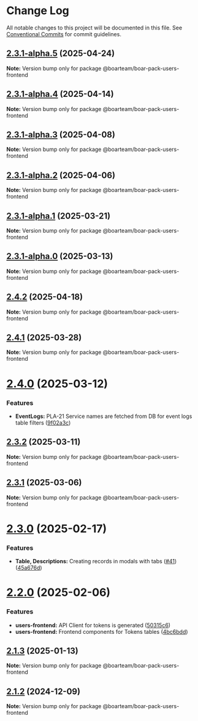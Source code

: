 # Change Log

All notable changes to this project will be documented in this file.
See [Conventional Commits](https://conventionalcommits.org) for commit guidelines.

## [2.3.1-alpha.5](https://github.com/boarteam/boar-pack/compare/@boarteam/boar-pack-users-frontend@2.4.2...@boarteam/boar-pack-users-frontend@2.3.1-alpha.5) (2025-04-24)

**Note:** Version bump only for package @boarteam/boar-pack-users-frontend





## [2.3.1-alpha.4](https://github.com/boarteam/boar-pack/compare/@boarteam/boar-pack-users-frontend@2.3.1-alpha.3...@boarteam/boar-pack-users-frontend@2.3.1-alpha.4) (2025-04-14)

**Note:** Version bump only for package @boarteam/boar-pack-users-frontend





## [2.3.1-alpha.3](https://github.com/boarteam/boar-pack/compare/@boarteam/boar-pack-users-frontend@2.3.1-alpha.2...@boarteam/boar-pack-users-frontend@2.3.1-alpha.3) (2025-04-08)

**Note:** Version bump only for package @boarteam/boar-pack-users-frontend





## [2.3.1-alpha.2](https://github.com/boarteam/boar-pack/compare/@boarteam/boar-pack-users-frontend@2.3.1-alpha.1...@boarteam/boar-pack-users-frontend@2.3.1-alpha.2) (2025-04-06)

**Note:** Version bump only for package @boarteam/boar-pack-users-frontend





## [2.3.1-alpha.1](https://github.com/boarteam/boar-pack/compare/@boarteam/boar-pack-users-frontend@2.3.1-alpha.0...@boarteam/boar-pack-users-frontend@2.3.1-alpha.1) (2025-03-21)

**Note:** Version bump only for package @boarteam/boar-pack-users-frontend





## [2.3.1-alpha.0](https://github.com/boarteam/boar-pack/compare/@boarteam/boar-pack-users-frontend@2.3.0...@boarteam/boar-pack-users-frontend@2.3.1-alpha.0) (2025-03-13)

**Note:** Version bump only for package @boarteam/boar-pack-users-frontend





## [2.4.2](https://github.com/boarteam/boar-pack/compare/@boarteam/boar-pack-users-frontend@2.4.1...@boarteam/boar-pack-users-frontend@2.4.2) (2025-04-18)

**Note:** Version bump only for package @boarteam/boar-pack-users-frontend





## [2.4.1](https://github.com/boarteam/boar-pack/compare/@boarteam/boar-pack-users-frontend@2.4.0...@boarteam/boar-pack-users-frontend@2.4.1) (2025-03-28)

**Note:** Version bump only for package @boarteam/boar-pack-users-frontend





# [2.4.0](https://github.com/boarteam/boar-pack/compare/@boarteam/boar-pack-users-frontend@2.3.2...@boarteam/boar-pack-users-frontend@2.4.0) (2025-03-12)


### Features

* **EventLogs:** PLA-21 Service names are fetched from DB for event logs table filters ([9f02a3c](https://github.com/boarteam/boar-pack/commit/9f02a3cd934cc1d69e2b25ad45743fc29ba8a731))





## [2.3.2](https://github.com/boarteam/boar-pack/compare/@boarteam/boar-pack-users-frontend@2.3.1...@boarteam/boar-pack-users-frontend@2.3.2) (2025-03-11)

**Note:** Version bump only for package @boarteam/boar-pack-users-frontend





## [2.3.1](https://github.com/boarteam/boar-pack/compare/@boarteam/boar-pack-users-frontend@2.3.0...@boarteam/boar-pack-users-frontend@2.3.1) (2025-03-06)

**Note:** Version bump only for package @boarteam/boar-pack-users-frontend





# [2.3.0](https://github.com/boarteam/boar-pack/compare/@boarteam/boar-pack-users-frontend@2.2.0...@boarteam/boar-pack-users-frontend@2.3.0) (2025-02-17)


### Features

* **Table, Descriptions:** Creating records in modals with tabs ([#41](https://github.com/boarteam/boar-pack/issues/41)) ([45a676d](https://github.com/boarteam/boar-pack/commit/45a676da993df37b9486691f9479c1539aa3234d))





# [2.2.0](https://github.com/boarteam/boar-pack/compare/@boarteam/boar-pack-users-frontend@2.1.3...@boarteam/boar-pack-users-frontend@2.2.0) (2025-02-06)


### Features

* **users-frontend:** API Client for tokens is generated ([50315c6](https://github.com/boarteam/boar-pack/commit/50315c6052519e63adec84742b3b343cbe4f752c))
* **users-frontend:** Frontend components for Tokens tables ([4bc6bdd](https://github.com/boarteam/boar-pack/commit/4bc6bdd612109411d4e2f6511c13d314ab55dd88))





## [2.1.3](https://github.com/boarteam/boar-pack/compare/@boarteam/boar-pack-users-frontend@2.1.2...@boarteam/boar-pack-users-frontend@2.1.3) (2025-01-13)

**Note:** Version bump only for package @boarteam/boar-pack-users-frontend





## [2.1.2](https://github.com/boarteam/boar-pack/compare/@boarteam/boar-pack-users-frontend@2.1.0...@boarteam/boar-pack-users-frontend@2.1.2) (2024-12-09)

**Note:** Version bump only for package @boarteam/boar-pack-users-frontend
